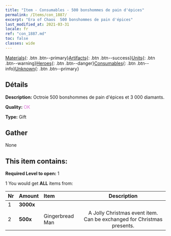 ```yaml
---
title: "Item - Consumables - 500 bonshommes de pain d'épices"
permalink: /Items/con_1887/
excerpt: "Era of Chaos  500 bonshommes de pain d'épices"
last_modified_at: 2021-03-31
locale: fr
ref: "con_1887.md"
toc: false
classes: wide
---
```

 [Materials](/fr/Items/){: .btn .btn--primary}[Artifacts](/fr/Items/Artifacts/){: .btn .btn--success}[Units](/fr/Items/Units/){: .btn .btn--warning}[Heroes](/fr/Items/Heroes/){: .btn .btn--danger}[Consumables](/fr/Items/Consumables/){: .btn .btn--info}[Unknown](/fr/Items/Unknown/){: .btn .btn--primary}

## Détails
 **Description:** Octroie 500 bonshommes de pain d'épices et 3 000 diamants.

 **Quality:** <span style="color: #DA70D6">OK</span>

 **Type:** Gift

## Gather

  None

## This item contains:

 **Required Level to open:** 1

 1 You would get **ALL** items  from:

  | Nr | Amount |     Item    | Description |
  |:---|:-------|:------------|:-----------:|
  | 1 |  **3000x** | <i class="fas fa-gem"/> |  | 
  | 2 |  **500x** | Gingerbread Man | A Jolly Christmas event item. Can be exchanged for Christmas presents.  | 
